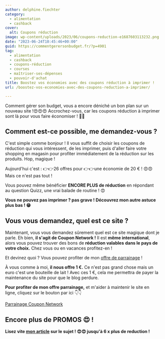 ```yaml
---
author: delphine.fiechter
category:
  - alimentation
  - cashback
cover:
  alt: Coupons réduction
image: wp-content/uploads/2023/06/coupons-reduction-e1687603113232.png
date: "2023-06-24T10:45:46+00:00"
guid: https://commentgerersonbudget.fr/?p=4901
tag:
  - alimentation
  - cashback
  - coupons-réduction
  - courses
  - maîtriser-ses-dépenses
  - pouvoir-d'achat
title: Boostez vos économies avec des coupons réduction à imprimer !
url: /boostez-vos-economies-avec-des-coupons-reduction-a-imprimer/

---
```

Comment gérer son budget, vous a encore déniché un bon plan sur un nouveau site !😍😍😍 Accrochez-vous, car les coupons réduction à imprimer sont là pour vous faire économiser ! 🎁🎁

## Comment est-ce possible, me demandez-vous ?

C'est simple comme bonjour ! Il vous suffit de choisir les coupons de réduction qui vous intéressent, de les imprimer, puis d'aller faire votre shopping en magasin pour profiter immédiatement de la réduction sur les produits. Hop, magique !

Aujourd'hui c'est : 👉👉26 offres pour 👉👉une économie de 20 € ! 😍😍 Mais ce n'est pas tout !

Vous pouvez même bénéficier **ENCORE PLUS de réduction** en répondant au question Quizz, une vrai balade de routine ! 😍

**Vous ne pouvez pas imprimer ? pas grave ! Découvrez mon autre astuce plus bas ! 😁**

## Vous vous demandez, quel est ce site ?

Maintenant, vous vous demandez sûrement quel est ce site magique dont je parle. Eh bien, **il s'agit de Coupon Network !** Il est **même international**, alors vous pouvez trouver des bons de **réduction valables** **dans le pays de votre choix.** Chez vous ou en vacances profitez-en !

Et devinez quoi ? Vous pouvez profiter de mon [offre de parrainage](https://www.couponnetwork.fr/account/register?referral=K3W8JD "") !

À vous comme à moi, **il nous offre 1 €.** Ce n'est pas grand chose mais un euro c'est une bouteille de lait ! Avec ces 1 €, cela me permettra de payer la maintenance du site pour que le blog perdure.

**Pour profiter de mon offre parrainage,** et m'aider à maintenir le site en ligne, cliquez sur le bouton par ici 👇👇

[Parrainage Coupon Network](https://www.couponnetwork.fr/account/register?referral=K3W8JD)

## Encore plus de PROMOS 😍 !

**Lisez vite [mon article](https://commentgerersonbudget.fr/remboursement-des-produits-du-quotidien-assure/) sur le sujet ! 😍😍 jusqu'à 6 x plus de reduction !**
